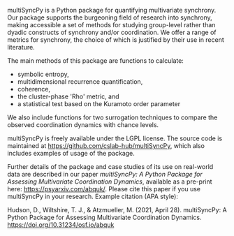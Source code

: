 multiSyncPy is a Python package for quantifying multivariate synchrony. Our package supports the burgeoning field of research into synchrony, making accessible a set of methods for studying group-level rather than dyadic constructs of synchrony and/or coordination. We offer a range of metrics for synchrony, the choice of which is justified by their use in recent literature.

The main methods of this package are functions to calculate:

 * symbolic entropy, 
 * multidimensional recurrence quantification, 
 * coherence, 
 * the cluster-phase 'Rho' metric, and 
 * a statistical test based on the Kuramoto order parameter

We also include functions for two surrogation techniques to compare the observed coordination dynamics with chance levels.

multiSyncPy is freely available under the LGPL license. The source code is maintained at <https://github.com/cslab-hub/multiSyncPy>, which also includes examples of usage of the package. 

Further details of the package and case studies of its use on real-world data are described in our paper *multiSyncPy: A Python Package for Assessing Multivariate Coordination Dynamics*, available as a pre-print here: <https://psyarxiv.com/abquk/>. Please cite this paper if you use multiSyncPy in your research. Example citation (APA style):

Hudson, D., Wiltshire, T. J., & Atzmueller, M. (2021, April 28). multiSyncPy: A Python Package for Assessing Multivariate Coordination Dynamics. https://doi.org/10.31234/osf.io/abquk